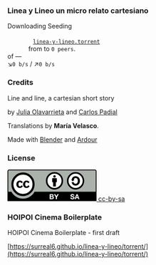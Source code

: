 ### Linea y Lineo un micro relato cartesiano

<div id="hero">
  <div id="output">
    <!-- The video player will be added here -->
  </div>
  <!-- Statistics -->
  <div id="status">
    <div>
      <span class="show-leech">Downloading </span>
      <span class="show-seed">Seeding </span>
      <code>
        <!-- Informative link to the torrent file -->
        <a id="torrentLink" href="../linea-y-lineo.torrent">linea-y-lineo.torrent</a>
      </code>
      <span class="show-leech"> from </span>
      <span class="show-seed"> to </span>
      <code id="numPeers">0 peers</code>.
    </div>
    <div>
      <code id="downloaded"></code>
      of <code id="total"></code>
      — <span id="remaining"></span><br/>
      &#x2198;<code id="downloadSpeed">0 b/s</code>
      / &#x2197;<code id="uploadSpeed">0 b/s</code>
    </div>
  </div>
    <div id="progressBar"></div>
</div>

<div id='background' class='background'>
</div>

### Credits

Line and line, a cartesian short story 

by [Julia Olavarrieta](http://estoyhechountrapo.com/) and [Carlos Padial](http://surreal.asturnazari.com)

Translations by **María Velasco**.

Made with [Blender](https://blender.org) and [Ardour](https://ardour.org/)

### License

<div class='license'>
  <a href="https://creativecommons.org/licenses/by-sa/3.0/es/">
    <img src="../imgs/CC-BY-SA_icon.svg.png" alt='cc-by-sa'>
    cc-by-sa
  </a>
</div>

### HOIPOI Cinema Boilerplate

HOIPOI Cinema Boilerplate - first draft

[https://surreal6.github.io/linea-y-lineo/torrent/](https://surreal6.github.io/linea-y-lineo/torrent/)

<link rel="stylesheet" type="text/css" href="style-projector.css">

<!-- Include the latest version of WebTorrent -->
<script src="https://cdn.jsdelivr.net/webtorrent/latest/webtorrent.min.js"></script>


  
<!-- Moment is used to show a human-readable remaining time -->
<script src="http://momentjs.com/downloads/moment.min.js"></script>

<script>
  var torrentId = 'magnet:?xt=urn:btih:31a9f426aac96b601f1d0950e24449c6e3704577&dn=linea-y-lineo&tr=udp%3A%2F%2Fexplodie.org%3A6969&tr=udp%3A%2F%2Ftracker.coppersurfer.tk%3A6969&tr=udp%3A%2F%2Ftracker.leechers-paradise.org%3A6969&tr=udp%3A%2F%2Ftracker.openbittorrent.com%3A80&tr=udp%3A%2F%2Ftracker.opentrackr.org%3A1337&tr=udp%3A%2F%2Fzer0day.ch%3A1337&tr=wss%3A%2F%2Ftracker.btorrent.xyz&tr=wss%3A%2F%2Ftracker.fastcast.nz&tr=wss%3A%2F%2Ftracker.openwebtorrent.com';

  var client = new WebTorrent()

  // HTML elements
  var $body = document.body
  var $progressBar = document.querySelector('#progressBar')
  var $numPeers = document.querySelector('#numPeers')
  var $downloaded = document.querySelector('#downloaded')
  var $total = document.querySelector('#total')
  var $remaining = document.querySelector('#remaining')
  var $uploadSpeed = document.querySelector('#uploadSpeed')
  var $downloadSpeed = document.querySelector('#downloadSpeed')

  // Download the torrent
  client.add(torrentId, function (torrent) {

    // main video
    var file = torrent.files.find(function (file) {
      return file.name.endsWith('.webm')
    })
    file.appendTo('#output', function (err, elem) {
      var backgroundVideo = document.getElementById('background-video');
      var onPauseFunction = function() {
          backgroundVideo.style.opacity = 0.3;
          backgroundVideo.play();
      };
      var onPlayFunction = function() {
          backgroundVideo.style.opacity = 0;
          backgroundVideo.pause();
      };

      elem.pause();
      elem.id = 'main-video';
      elem.class='video';
      elem.loop = true;
      elem.style='width: 100%; outline: 0;';
      elem.onpause = function() {
          backgroundVideo.style.opacity = 0.3;
          backgroundVideo.play();
      }; 
      elem.onplay = function() {
          backgroundVideo.style.opacity = 0;
          backgroundVideo.pause();
      };

      track = document.createElement("track"); 
      track.kind = "captions"; 
      track.label = "Castellano"; 
      track.srclang = "es"; 
      track.mode = "showing"; 
      track.src = "../subtitles/lineaylineo_es.vtt";
      elem.appendChild(track);

      track = document.createElement("track"); 
      track.kind = "captions"; 
      track.label = "French"; 
      track.srclang = "fr"; 
      track.src = "../subtitles/lineaylineo_fr.vtt";
      elem.appendChild(track);

      var track = document.createElement("track"); 
      track.kind = "captions"; 
      track.label = "English"; 
      track.srclang = "en"; 
      track.src = "../subtitles/lineaylineo_en.vtt"; 
      elem.appendChild(track);

      elem.textTracks[0].mode = "showing"; // thanks Firefox    
    })

    // Trigger statistics refresh
    torrent.on('done', onDone)
    setInterval(onProgress, 500)
    onProgress()

    // Statistics
    function onProgress () {
      // Peers
      $numPeers.innerHTML = torrent.numPeers + (torrent.numPeers === 1 ? ' peer' : ' peers')

      // Progress
      var percent = Math.round(torrent.progress * 100 * 100) / 100
      $progressBar.style.width = percent + '%'
      $downloaded.innerHTML = prettyBytes(torrent.downloaded)
      $total.innerHTML = prettyBytes(torrent.length)

      // Remaining time
      var remaining
      if (torrent.done) {
        remaining = 'Done.'
      } else {
        remaining = moment.duration(torrent.timeRemaining / 1000, 'seconds').humanize()
        remaining = remaining[0].toUpperCase() + remaining.substring(1) + ' remaining.'
      }
      $remaining.innerHTML = remaining

      // Speed rates
      $downloadSpeed.innerHTML = prettyBytes(torrent.downloadSpeed) + '/s'
      $uploadSpeed.innerHTML = prettyBytes(torrent.uploadSpeed) + '/s'
    }
    function onDone () {
      $body.className += ' is-seed'
      onProgress()
    }
  })

  // Human readable bytes util
  function prettyBytes(num) {
    var exponent, unit, neg = num < 0, units = ['B', 'kB', 'MB', 'GB', 'TB', 'PB', 'EB', 'ZB', 'YB']
    if (neg) num = -num
    if (num < 1) return (neg ? '-' : '') + num + ' B'
    exponent = Math.min(Math.floor(Math.log(num) / Math.log(1000)), units.length - 1)
    num = Number((num / Math.pow(1000, exponent)).toFixed(2))
    unit = units[exponent]
    return (neg ? '-' : '') + num + ' ' + unit
  }

</script>